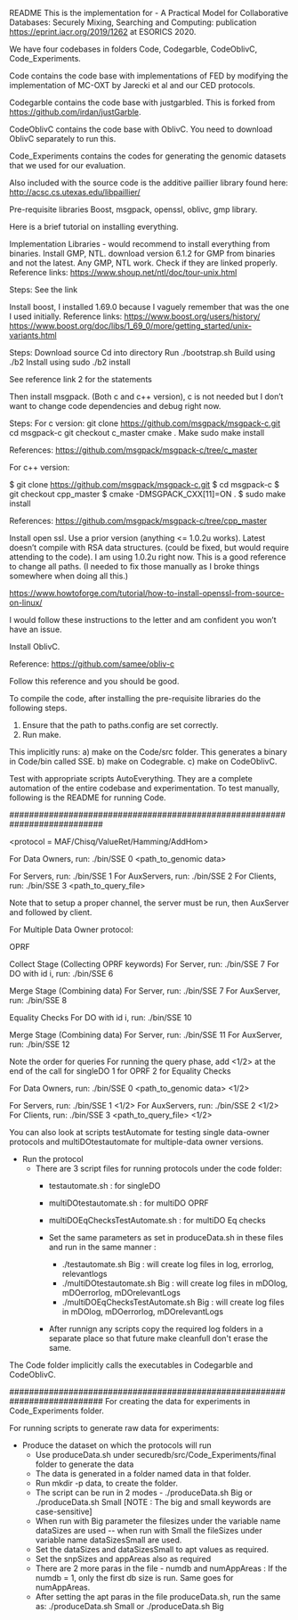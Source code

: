 README
This is the implementation for -  A Practical Model for Collaborative Databases: Securely Mixing, Searching and Computing: publication https://eprint.iacr.org/2019/1262 at ESORICS 2020.

We have four codebases in folders Code, Codegarble, CodeOblivC, Code_Experiments.

Code contains the code base with implementations of FED by modifying the implementation of MC-OXT by Jarecki et al and our CED protocols.

Codegarble contains the code base with justgarbled. This is forked from https://github.com/irdan/justGarble.

CodeOblivC contains the code base with OblivC. You need to download OblivC separately to run this.

Code_Experiments contains the codes for generating the genomic datasets that we used for our evaluation.

Also included with the source code is the additive paillier library found here: http://acsc.cs.utexas.edu/libpaillier/

Pre-requisite libraries
Boost, msgpack, openssl, oblivc, gmp library.

Here is a brief tutorial on installing everything.


Implementation Libraries - would recommend to install everything from binaries.
Install GMP, NTL. download version 6.1.2 for GMP from binaries and not the latest. Any GMP, NTL work. Check if they are linked properly.
Reference links:
https://www.shoup.net/ntl/doc/tour-unix.html

Steps:
See the link


Install boost, I installed 1.69.0 because I vaguely remember that was the one I used initially.
Reference links:
https://www.boost.org/users/history/
https://www.boost.org/doc/libs/1_69_0/more/getting_started/unix-variants.html

Steps:
Download source
Cd into directory
Run ./bootstrap.sh
Build using ./b2
Install using sudo ./b2 install

See reference link 2 for the statements


Then install msgpack. (Both c and c++ version), c is not needed but I don’t want to change code dependencies and debug right now.

Steps:
For c version:
git clone https://github.com/msgpack/msgpack-c.git
cd msgpack-c
git checkout c_master
cmake .
Make
sudo make install

References:
https://github.com/msgpack/msgpack-c/tree/c_master

For c++ version:

$ git clone https://github.com/msgpack/msgpack-c.git
$ cd msgpack-c
$ git checkout cpp_master
$ cmake -DMSGPACK_CXX[11]=ON .
$ sudo make install

References:
https://github.com/msgpack/msgpack-c/tree/cpp_master

Install open ssl. Use a prior version (anything <= 1.0.2u works).
Latest doesn’t compile with RSA data structures. (could be fixed, but would require attending to the code).
I am using 1.0.2u right now. This is a good reference to change all paths. (I needed to fix those manually as I broke things somewhere when doing all this.)

https://www.howtoforge.com/tutorial/how-to-install-openssl-from-source-on-linux/

I would follow these instructions to the letter and am confident you won’t have an issue.


Install OblivC.

Reference: https://github.com/samee/obliv-c

Follow this reference and you should be good.


To compile the code, after installing the pre-requisite libraries do the following steps.
1) Ensure that the path to paths.config are set correctly.
2) Run make.

This implicitly runs:
a) make on the Code/src folder. This generates a binary in Code/bin called SSE.
b) make on Codegrable.
c) make on CodeOblivC.

Test with appropriate scripts AutoEverything. They are a complete automation of the entire codebase and experimentation. To test manually, following is the README for running Code.

###########################################################################

<protocol = MAF/Chisq/ValueRet/Hamming/AddHom>

For Data Owners, run: ./bin/SSE 0 <protocol> <path_to_genomic data>

For Servers, run: ./bin/SSE 1 <protocol>
For AuxServers, run: ./bin/SSE 2 <protocol>
For Clients, run: ./bin/SSE 3 <protocol> <path_to_query_file>

Note that to setup a proper channel, the server must be run, then AuxServer and followed by client.

For Multiple Data Owner protocol:

OPRF

Collect Stage (Collecting OPRF keywords)
For Server, run: ./bin/SSE 7 <protocol> <collect>
For DO with id i, run: ./bin/SSE 6 <protocol> <genomePath> <id>

Merge Stage (Combining data)
For Server, run: ./bin/SSE 7 <protocol> <merge> <totalnoofDOs>
For AuxServer, run: ./bin/SSE 8 <protocol> <merge> <totalnoofDOs>

Equality Checks
For DO with id i, run: ./bin/SSE 10 <protocol> <genomePath> <id>

Merge Stage (Combining data)
For Server, run: ./bin/SSE 11 <protocol> <merge> <totalnoofDOs>
For AuxServer, run: ./bin/SSE 12 <protocol> <merge> <totalnoofDOs>


Note the order for queries
For running the query phase, add <1/2> at the end of the call for singleDO
1 for OPRF
2 for Equality Checks

For Data Owners, run: ./bin/SSE 0 <protocol> <path_to_genomic data> <1/2>

For Servers, run: ./bin/SSE 1 <protocol> <1/2>
For AuxServers, run: ./bin/SSE 2 <protocol> <1/2>
For Clients, run: ./bin/SSE 3 <protocol> <path_to_query_file> <1/2>

You can also look at scripts testAutomate for testing single data-owner protocols and multiDOtestautomate for multiple-data owner versions.

- Run the protocol
	- There are 3 script files for running protocols under the code folder:
		- testautomate.sh : for singleDO
		- multiDOtestautomate.sh : for multiDO OPRF
		- multiDOEqChecksTestAutomate.sh : for multiDO Eq checks

		- Set the same parameters as set in produceData.sh in these files and run in the same manner :
			- ./testautomate.sh Big : will create log files in log, errorlog, relevantlogs
			- ./multiDOtestautomate.sh Big : will create log files in mDOlog, mDOerrorlog, mDOrelevantLogs
			- ./multiDOEqChecksTestAutomate.sh Big : will create log files in mDOlog, mDOerrorlog, mDOrelevantLogs
		- After runnign any scripts copy the required log folders in a separate place so that future make cleanfull don't erase the same.

The Code folder implicitly calls the executables in Codegarble and CodeOblivC.

###########################################################################
For creating the data for experiments in Code_Experiments folder.

For running scripts to generate raw data for experiments:
- Produce the dataset on which the protocols will run
	- Use produceData.sh under securedb/src/Code_Experiments/final folder to generate the data
	- The data is generated in a folder named data in that folder.
	- Run mkdir -p data, to create the folder.
	- The script can be run in 2 modes - ./produceData.sh Big or ./produceData.sh Small  [NOTE : The big and small keywords are case-sensitive]
	- When run with Big parameter the filesizes under the variable name dataSizes are used -- when run with Small the fileSizes under variable name dataSizesSmall are used.
	- Set the dataSizes and dataSizesSmall to apt values as required.
	- Set the snpSizes and appAreas also as required
	- There are 2 more paras in the file - numdb and numAppAreas : If the numdb = 1, only the first db size is run. Same goes for numAppAreas.
	- After setting the apt paras in the file produceData.sh, run the same as:
		./produceData.sh Small or ./produceData.sh Big
